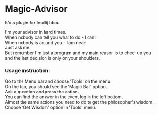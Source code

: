 # Magic-Advisor

It's a plugin for Intellij Idea.

<!-- Plugin description -->
I'm your advisor in hard times. <br/>
When nobody can tell you what to do - I can! <br/>
When nobody is around you - I am near!<br/>
Just ask me.<br/>
But remember I'm just a program and my main reason is to cheer up you and the last decision is only on your shoulders.<br/>

### Usage instruction:

Go to the Menu bar and choose 'Tools' on the menu.<br/>
On the top, you should see the 'Magic Ball' option.<br/>
Ask a question and press the option.<br/>
You can find the answer in the event log in the left bottom.<br/>
Almost the same actions you need to do to get the philosopher's wisdom.<br/>
Choose 'Get Wisdom' option in 'Tools' menu.<br/>
<!-- Plugin description end -->
